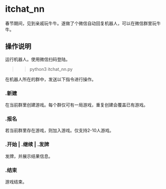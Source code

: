 # itchat_nn
春节期间，见到亲戚玩牛牛。遂做了个微信自动回复机器人，可以在微信群里玩牛牛。

## 操作说明

运行机器人。使用微信扫码登陆。  
>>python3 itchat_nn.py


在机器人所在的群中，发送以下指令进行操作。  

### .新建

在当前群里创建游戏。每个群仅可有一局游戏，重复创建会覆盖已有游戏。

### .报名

若当前群里存在游戏，则加入游戏。仅支持2-10人游戏。

### .开始 | .继续 | .发牌

发牌，并展示结果信息。

### .结束

游戏结束。
